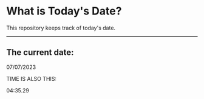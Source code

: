 # What is Today's Date?
This repository keeps track of today's date.
* * *
 
## The current date:  
 07/07/2023 
  
  
 TIME IS ALSO THIS: 
  
 04:35.29 
  
  
